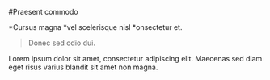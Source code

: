 #Praesent commodo

*Cursus magna
*vel scelerisque nisl
*onsectetur et.

>Donec sed odio dui.

Lorem ipsum dolor sit amet, consectetur adipiscing elit. Maecenas sed diam eget risus varius blandit sit amet non magna.